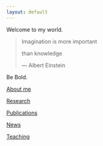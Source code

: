 ```yaml
---
layout: default
---
```

Welcome to my world.

> Imagination is more important 
>
> than knowledge
>
> ― Albert Einstein

Be Bold.

[About me](./about-me.html)

[Research](./research.html)

[Publications](./publications.html)

[News](./news.html)

[Teaching](./teaching.html)